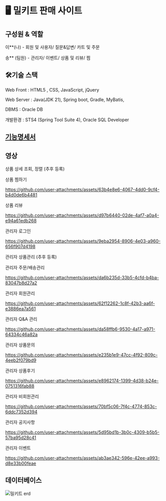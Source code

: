 # 🖥️ 밀키트 판매 사이트

## 구성원 & 역할


이**(나) - 회원 및 사용자/ 질문&답변/ 카트 및 주문 

송** (팀원) - 관리자/ 이벤트/ 상품 및 리뷰/ 찜


## 🛠기술 스택


Web Front : HTML5 , CSS, JavaScript, jQuery

Web Server : Java(JDK 21), Spring boot, Gradle, MyBatis,

DBMS : Oracle DB

개발환경 : STS4 (Spring Tool Suite 4), Oracle SQL Developer


## [기능명세서](https://github.com/young042510/MealShop/wiki/%EA%B8%B0%EB%8A%A5%EB%AA%85%EC%84%B8)

## 영상

상품 상세 조회, 정렬
(추후 등록)

상품 찜하기

https://github.com/user-attachments/assets/63b4e8e6-4067-4dd0-9cf4-b4d0de6b4481

상품 리뷰

https://github.com/user-attachments/assets/d97b6440-02de-4af7-a0a4-e94a61edb268

관리자 로그인

https://github.com/user-attachments/assets/9eba2954-8906-4e03-a960-656f907d4198

관리자 상품관리
(추후 등록)

관리자 주문/배송관리

https://github.com/user-attachments/assets/da6b235d-33b5-4cfd-b4ba-83047b8d27a2

관리자 회원관리

https://github.com/user-attachments/assets/62f12262-1c8f-42b3-aa6f-e3886ea7a561

관리자 Q&A 관리

https://github.com/user-attachments/assets/da58ffb6-9530-4a17-a971-64334c46a82a

관리자 상품문의

https://github.com/user-attachments/assets/e235b1e9-47cc-4f92-809c-4eeb2f079bd9

관리자 상품후기

https://github.com/user-attachments/assets/e8962174-1399-4d38-b24e-0751316fab88

관리자 비회원관리

https://github.com/user-attachments/assets/70bf5c06-7f4c-4774-853c-6ddc7352d394

관리자 공지사항

https://github.com/user-attachments/assets/5d95bd1b-3b0c-4309-b5b5-57ba95d28c41

관리자 이벤트

https://github.com/user-attachments/assets/ab3ae342-596e-42ee-a993-d8e33b00feae

## 데이터베이스
![밀키트 erd](https://github.com/user-attachments/assets/433f728d-7cce-4ca2-bc30-bdb93636389a)

